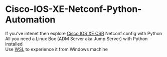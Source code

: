 # Cisco-IOS-XE-Netconf-Python-Automation
If you've intenet then explore [Cisco IOS XE CSR](https://devnetsandbox.cisco.com/RM/Diagram/Index/7b4d4209-a17c-4bc3-9b38-f15184e53a94?diagramType=Topology) Netconf config with Python<br>
All you need a Linux Box (ADM Server aka Jump Server) with Python installed<br>
Use [WSL](https://learn.microsoft.com/en-us/windows/wsl/install) to experience it from Windows machine<br>
